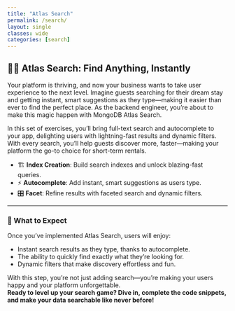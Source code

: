 ```yaml
---
title: "Atlas Search"
permalink: /search/
layout: single
classes: wide
categories: [search]
---
```


## 🔎✨ Atlas Search: Find Anything, Instantly

Your platform is thriving, and now your business wants to take user experience to the next level. Imagine guests searching for their dream stay and getting instant, smart suggestions as they type—making it easier than ever to find the perfect place. As the backend engineer, you’re about to make this magic happen with MongoDB Atlas Search.

In this set of exercises, you’ll bring full-text search and autocomplete to your app, delighting users with lightning-fast results and dynamic filters. With every search, you’ll help guests discover more, faster—making your platform the go-to choice for short-term rentals.

- 🏗️ **Index Creation**: Build search indexes and unlock blazing-fast queries.
- ⚡ **Autocomplete**: Add instant, smart suggestions as users type.
- 🎛️ **Facet**: Refine results with faceted search and dynamic filters.

---

### 🚦 What to Expect

Once you’ve implemented Atlas Search, users will enjoy:
- Instant search results as they type, thanks to autocomplete.
- The ability to quickly find exactly what they’re looking for.
- Dynamic filters that make discovery effortless and fun.

With this step, you’re not just adding search—you’re making your users happy and your platform unforgettable.  
**Ready to level up your search game? Dive in, complete the code snippets, and make your data searchable like never before!**

